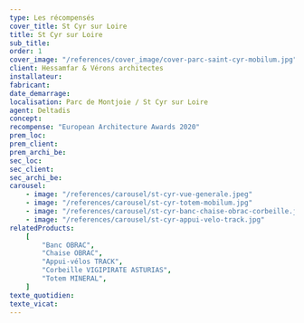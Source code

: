 ```yaml
---
type: Les récompensés
cover_title: St Cyr sur Loire
title: St Cyr sur Loire
sub_title:
order: 1
cover_image: "/references/cover_image/cover-parc-saint-cyr-mobilum.jpg"
client: Hessamfar & Vérons architectes
installateur:
fabricant:
date_demarrage:
localisation: Parc de Montjoie / St Cyr sur Loire
agent: Deltadis
concept:
recompense: "European Architecture Awards 2020"
prem_loc:
prem_client:
prem_archi_be:
sec_loc:
sec_client:
sec_archi_be:
carousel:
    - image: "/references/carousel/st-cyr-vue-generale.jpeg"
    - image: "/references/carousel/st-cyr-totem-mobilum.jpg"
    - image: "/references/carousel/st-cyr-banc-chaise-obrac-corbeille.jpg"
    - image: "/references/carousel/st-cyr-appui-velo-track.jpg"
relatedProducts:
    [
        "Banc OBRAC",
        "Chaise OBRAC",
        "Appui-vélos TRACK",
        "Corbeille VIGIPIRATE ASTURIAS",
        "Totem MINERAL",
    ]
texte_quotidien:
texte_vicat:
---
```

